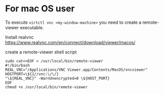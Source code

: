 # For mac OS user

To execute `virtctl vnc <my-window-machine>` you need to create a remote-viewer executable.

Install realvnc https://www.realvnc.com/en/connect/download/viewer/macos/

create a remote-viewer shell script
```
sudo cat<<EOF > /usr/local/bin/remote-viewer
#!/bin/bash
REAL_VNC="/Applications/VNC Viewer.app/Contents/MacOS/vncviewer"
HOSTPORT=\${1//vnc:\/\/}
"\${REAL_VNC}" -WarnUnencrypted=0 \${HOST_PORT}
EOF
chmod +x /usr/local/bin/remote-viewer
```